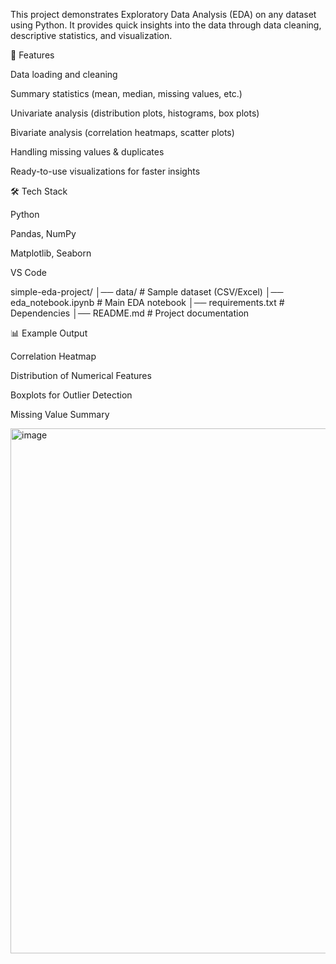 This project demonstrates Exploratory Data Analysis (EDA) on any dataset using Python.
It provides quick insights into the data through data cleaning, descriptive statistics, and visualization.

🚀 Features

Data loading and cleaning

Summary statistics (mean, median, missing values, etc.)

Univariate analysis (distribution plots, histograms, box plots)

Bivariate analysis (correlation heatmaps, scatter plots)

Handling missing values & duplicates

Ready-to-use visualizations for faster insights

🛠️ Tech Stack

Python

Pandas, NumPy

Matplotlib, Seaborn

VS Code

simple-eda-project/
│── data/                 # Sample dataset (CSV/Excel)
│── eda_notebook.ipynb    # Main EDA notebook
│── requirements.txt      # Dependencies
│── README.md             # Project documentation

📊 Example Output

Correlation Heatmap

Distribution of Numerical Features

Boxplots for Outlier Detection

Missing Value Summary

<img width="1878" height="840" alt="image" src="https://github.com/user-attachments/assets/c0c5217b-2f5d-4c2a-8c4d-e6fcea9011ac" />


